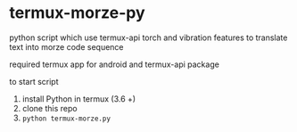 # termux-morze-py
python script which use termux-api torch and vibration features to translate text into morze code sequence

required termux app for android and termux-api package

to start script
1. install Python in termux (3.6 +)
2. clone this repo
3. `python termux-morze.py`

